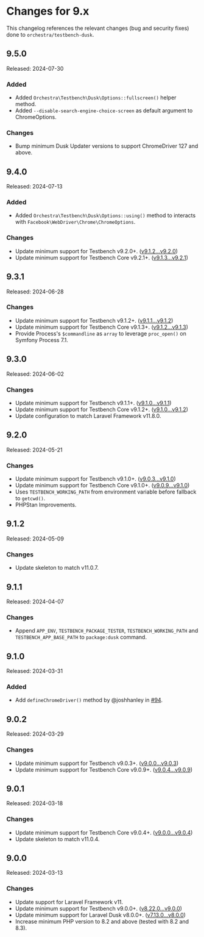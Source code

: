# Changes for 9.x

This changelog references the relevant changes (bug and security fixes) done to `orchestra/testbench-dusk`.

## 9.5.0

Released: 2024-07-30

### Added

* Added `Orchestra\Testbench\Dusk\Options::fullscreen()` helper method.
* Added `--disable-search-engine-choice-screen` as default argument to ChromeOptions.

### Changes

* Bump minimum Dusk Updater versions to support ChromeDriver 127 and above.

## 9.4.0

Released: 2024-07-13

### Added

* Added `Orchestra\Testbench\Dusk\Options::using()` method to interacts with `Facebook\WebDriver\Chrome\ChromeOptions`.

### Changes

* Update minimum support for Testbench v9.2.0+. ([v9.1.2...v9.2.0](https://github.com/orchestral/testbench/compare/v9.1.2...v9.2.0))
* Update minimum support for Testbench Core v9.2.1+. ([v9.1.3...v9.2.1](https://github.com/orchestral/testbench-core/compare/v9.1.3...v9.2.1))

## 9.3.1

Released: 2024-06-28

### Changes

* Update minimum support for Testbench v9.1.2+. ([v9.1.1...v9.1.2](https://github.com/orchestral/testbench/compare/v9.1.1...v9.1.2))
* Update minimum support for Testbench Core v9.1.3+. ([v9.1.2...v9.1.3](https://github.com/orchestral/testbench-core/compare/v9.1.2...v9.1.3))
* Provide Process's `$commandline` as `array` to leverage `proc_open()` on Symfony Process 7.1.

## 9.3.0

Released: 2024-06-02

### Changes

* Update minimum support for Testbench v9.1.1+. ([v9.1.0...v9.1.1](https://github.com/orchestral/testbench/compare/v9.1.0...v9.1.1))
* Update minimum support for Testbench Core v9.1.2+. ([v9.1.0...v9.1.2](https://github.com/orchestral/testbench-core/compare/v9.1.0...v9.1.2))
* Update configuration to match Laravel Framework v11.8.0.

## 9.2.0

Released: 2024-05-21

### Changes

* Update minimum support for Testbench v9.1.0+. ([v9.0.3...v9.1.0](https://github.com/orchestral/testbench/compare/v9.0.3...v9.1.0))
* Update minimum support for Testbench Core v9.1.0+. ([v9.0.9...v9.1.0](https://github.com/orchestral/testbench-core/compare/v9.0.9...v9.1.0))
* Uses `TESTBENCH_WORKING_PATH` from environment variable before fallback to `getcwd()`.
* PHPStan Improvements.

## 9.1.2

Released: 2024-05-09

### Changes

* Update skeleton to match v11.0.7.

## 9.1.1

Released: 2024-04-07

### Changes

* Append `APP_ENV`, `TESTBENCH_PACKAGE_TESTER`, `TESTBENCH_WORKING_PATH` and `TESTBENCH_APP_BASE_PATH` to `package:dusk` command.

## 9.1.0

Released: 2024-03-31

### Added

* Add `defineChromeDriver()` method by @joshhanley in [#94](https://github.com/orchestral/testbench-dusk/pull/94).

<!--
#### New Contributors
* @joshhanley made their first contribution in https://github.com/orchestral/testbench-dusk/pull/94
-->

## 9.0.2

Released: 2024-03-29

### Changes

* Update minimum support for Testbench v9.0.3+. ([v9.0.0...v9.0.3](https://github.com/orchestral/testbench/compare/v9.0.0...v9.0.3))
* Update minimum support for Testbench Core v9.0.9+. ([v9.0.4...v9.0.9](https://github.com/orchestral/testbench-core/compare/v9.0.4...v9.0.9))

## 9.0.1

Released: 2024-03-18

### Changes

* Update minimum support for Testbench Core v9.0.4+. ([v9.0.0...v9.0.4](https://github.com/orchestral/testbench-core/compare/v9.0.0...v9.0.4))
* Update skeleton to match v11.0.4.

## 9.0.0

Released: 2024-03-13

### Changes

* Update support for Laravel Framework v11.
* Update minimum support for Testbench v9.0.0+. ([v8.22.0...v9.0.0](https://github.com/orchestral/testbench/compare/v8.22.0...v9.0.0))
* Update minimum support for Laravel Dusk v8.0.0+. ([v7.13.0...v8.0.0](https://github.com/laravel/dusk/compare/v7.13.0...v8.0.0))
* Increase minimum PHP version to 8.2 and above (tested with 8.2 and 8.3).
